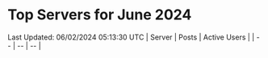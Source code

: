 # Top Servers for June 2024
Last Updated: 06/02/2024 05:13:30 UTC
| Server | Posts | Active Users |
| -- | -- | -- |
